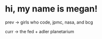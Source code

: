 <!DOCTYPE html>
<html>
<head>
<body>

  <h1>hi, my name is megan!</h1>
  
  prev -> girls who code, jpmc, nasa, and bcg 
  
  curr -> the fed + adler planetarium 
  

</body>
</html>

